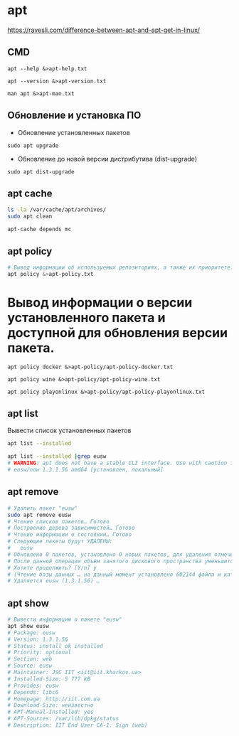 <h1>apt</h1>

https://ravesli.com/difference-between-apt-and-apt-get-in-linux/

## CMD 


````shell
apt --help &>apt-help.txt
````


````shell
apt --version &>apt-version.txt
````

````shell
man apt &>apt-man.txt
````

## Обновление и установка ПО 


* Обновление установленных пакетов
```shell
sudo apt upgrade
```

* Обновление до новой версии дистрибутива (dist-upgrade)
```shell
sudo apt dist-upgrade
```


## apt cache

```bash
ls -la /var/cache/apt/archives/ 
sudo apt clean
```

```shell
apt-cache depends mc
```

## apt policy
  
```bash
# Вывод информации об используемых репозиториях, а также их приоритете.
apt policy &>apt-policy.txt
```

# Вывод информации о версии установленного пакета и доступной для обновления версии пакета.

```shell
apt policy docker &>apt-policy/apt-policy-docker.txt
````

```shell
apt policy wine &>apt-policy/apt-policy-wine.txt
````

```shell
apt policy playonlinux &>apt-policy/apt-policy-playonlinux.txt
````


## apt list

Вывести список установленных пакетов
```bash
apt list --installed
```
```bash
apt list --installed |grep eusw
# WARNING: apt does not have a stable CLI interface. Use with caution in scripts.
# eusw/now 1.3.1.56 amd64 [установлен, локальный]
```

## apt remove

```bash
# Удалить пакет "eusw"
sudo apt remove eusw 
# Чтение списков пакетов… Готово
# Построение дерева зависимостей… Готово
# Чтение информации о состоянии… Готово         
# Следующие пакеты будут УДАЛЕНЫ:
#   eusw
# Обновлено 0 пакетов, установлено 0 новых пакетов, для удаления отмечено 1 пакетов, и 0 пакетов не обновлено.
# После данной операции объём занятого дискового пространства уменьшится на 5 777 kB.
# Хотите продолжить? [Y/n] y
# (Чтение базы данных … на данный момент установлено 602144 файла и каталога.)
# Удаляется eusw (1.3.1.56) …

```

## apt show

```bash
# Вывести информацию о пакете "eusw" 
apt show eusw
# Package: eusw
# Version: 1.3.1.56
# Status: install ok installed
# Priority: optional
# Section: web
# Source: eusw
# Maintainer: JSC IIT <iit@iit.kharkov.ua>
# Installed-Size: 5 777 kB
# Provides: eusw
# Depends: libc6
# Homepage: http://iit.com.ua
# Download-Size: неизвестно
# APT-Manual-Installed: yes
# APT-Sources: /var/lib/dpkg/status
# Description: IIT End User CA-1. Sign (web)

```